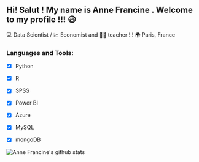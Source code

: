 ## Hi! Salut !  My name is Anne Francine . Welcome to my profile !!! :smiley:

:computer: Data Scientist / :chart_with_upwards_trend: Economist and  👩‍🏫 teacher !!!  :earth_africa: Paris, France 

### Languages and Tools:

- [x] Python 
- [x] R  
- [x] SPSS 
- [x] Power BI
- [x] Azure 
- [x] MySQL
- [x] mongoDB 
 
 
 ![Anne Francine's github stats](https://github-readme-stats.vercel.app/api?username=annefrancine&show_icons=true&theme=radical)


